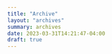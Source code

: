 ```yaml
---
title: "Archive"
layout: "archives"
summary: archives
date: 2023-03-31T14:21:47-04:00
draft: true
---
```


